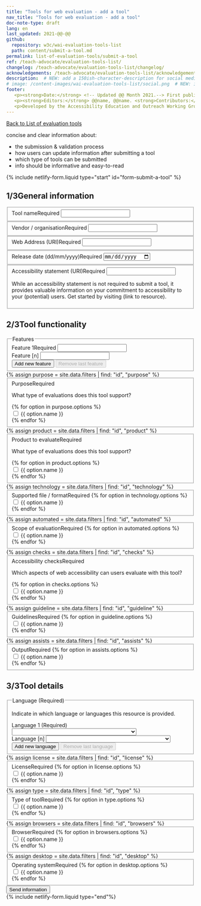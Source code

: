 ```yaml
---
title: "Tools for web evaluation - add a tool"
nav_title: "Tools for web evaluation - add a tool"
doc-note-type: draft
lang: en   
last_updated: 2021-@@-@@
github:
  repository: w3c/wai-evaluation-tools-list
  path: content/submit-a-tool.md
permalink: list-of-evaluation-tools/submit-a-tool
ref: /teach-advocate/evaluation-tools-list/
changelog: /teach-advocate/evaluation-tools-list/changelog/
acknowledgements: /teach-advocate/evaluation-tools-list/acknowledgements/
description:  # NEW: add a 150ish-character-description for social media   # translate the description
# image: /content-images/wai-evaluation-tools-list/social.png  # NEW: image for social media (leave commented out if we don't have a specific one for this reource)
footer: 
   <p><strong>Date:</strong> <!-- Updated @@ Month 2021.--> First published Month 20@@. CHANGELOG.</p>
   <p><strong>Editors:</strong> @@name, @@name. <strong>Contributors:</strong> @@name, @@name, and <a href="https://www.w3.org/groups/wg/eowg/participants">participants of the EOWG</a>. ACKNOWLEDGEMENTS lists contributors and credits.</p>
   <p>Developed by the Accessibility Education and Outreach Working Group (<a href="http://www.w3.org/WAI/EO/">EOWG</a>). Developed as part of the <a href="https://www.w3.org/WAI/about/projects/wai-coop/">WAI-CooP project</a>, co-funded by the European Commission.</p>
---
```


<div style="grid-column: 4 / span 4">

<style>
{% include css/styles.css %}
main > header { grid-column: 4 / span 4; }
</style>
<div class="submission-header">
  <a href="../list-of-evaluation-tools/">Back to List of evaluation tools</a>
  <p>
    concise and clear information about:
  </p>
  <ul>
    <li>the submission & validation process</li>
    <li>how users can update information after submitting a tool</li>
    <li>which type of tools can be submitted</li>
    <li>info should be informative and easy-to-read</li>
  </ul>
</div>
{% include netlify-form.liquid type="start" id="form-submit-a-tool" %}
<div class="submission-form">
  <h2 id="general-information"><span>1/3</span>General information</h2>

  <fieldset class="field">
      <label for="tool-title" class="label-input">Tool name<span>Required</span></label>
      <input type="text" id="tool-title" required>
  </fieldset>
  <fieldset class="field">
      <label for="tool-provider" class="label-input">Vendor / organisation<span>Required</span></label>
      <input type="text" id="tool-provider" required>
  </fieldset>
  <fieldset class="field">
      <label for="tool-website" class="label-input">Web Address (URI)<span>Required</span></label>
      <input type="url" name="tool-website" id="tool-website" required>
  </fieldset>
  <fieldset class="field">
      <label for="tool-release"  class="label-input">Release date (dd/mm/yyyy)<span>Required</span></label>
      <input type="date" id="tool-release" required>
  </fieldset>
  <fieldset class="field">
      <label for="tool-a11yloc" class="label-input">Accessibility statement (URI)<span>Required</span></label>
      <input type="url" id="tool-a11yloc" required>
      <p>
        While an accessibility statement is not required to submit a tool, it provides valuable information on your commitment to accessibility to your (potential) users. Get started by visiting (link to resource).
      </p>
  </fieldset>

  <h2 id="tool-functionality"><span>2/3</span>Tool functionality</h2>

  <fieldset class="field" id="features">
    <legend class="label">Features</legend>
    <div class="line">
      <label for="tool-feature_1" class="label-input">Feature 1<span>Required</span></label>
      <input type="text" name="features[]" id="feature_1" class="select-form" required> 
    </div>
    <div class="proto">
      <label for="tool-feature_[n]" class="label-input">Feature [n]</label>
      <input type="text" name="feature[]" id="feature_[n]" class="select-form" required> 
    </div>
    <button type="button" class="add_line small">Add new feature</button>
    <button type="button" class="remove_line small" disabled>Remove last feature</button>
  </fieldset>
  {% assign purpose = site.data.filters | find: "id", "purpose" %}
  <fieldset class="field" id="purpose">
      <label for="tool-purpose"  class="label-input">Purpose<span>Required</span></label>
      <p>What type of evaluations does this tool support?</p>
      {% for option in purpose.options %}
        <div class="radio-field">
          <input type="checkbox" name="purpose[]" id="tool-purpose-{{ option.id }}" value="{{ option.name }}" required>
          <label for="tool-purpose-{{ option.id }}">{{ option.name }}</label>
        </div>
      {% endfor %}
  </fieldset>
  {% assign product = site.data.filters | find: "id", "product" %}
  <fieldset class="field" id="product">
      <label for="tool-product"  class="label-input">Product to evaluate<span>Required</span></label>
      <p>What type of evaluations does this tool support?</p>
      {% for option in product.options %}
        <div class="radio-field">
          <input type="checkbox" name="product[]" id="tool-product-{{ option.id }}" value="{{ option.name }}" required>
          <label for="tool-product-{{ option.id }}">{{ option.name }}</label>
        </div>
      {% endfor %}
  </fieldset>
  {% assign technology = site.data.filters | find: "id", "technology" %}
  <fieldset class="field" id="technology">
      <label for="tool-technology"  class="label-input">Supported file / format<span>Required</span></label>
      {% for option in technology.options %}
        <div class="radio-field">
          <input type="checkbox" name="technology[]" id="tool-technology-{{ option.id }}" value="{{ option.name }}" required>
          <label for="tool-technology-{{ option.id }}">{{ option.name }}</label>
        </div>
      {% endfor %}
  </fieldset>
  {% assign automated = site.data.filters | find: "id", "automated" %}
  <fieldset class="field" id="automated">
      <label for="tool-automated"  class="label-input">Scope of evaluation<span>Required</span></label>
      {% for option in automated.options %}
        <div class="radio-field">
          <input type="checkbox" name="automated[]" id="tool-automated-{{ option.id }}" value="{{ option.name }}" required>
          <label for="tool-automated-{{ option.id }}">{{ option.name }}</label>
        </div>
      {% endfor %}
  </fieldset>
  {% assign checks = site.data.filters | find: "id", "checks" %}
  <fieldset class="field" id="checks">
      <label for="tool-checks"  class="label-input">Accessibility checks<span>Required</span></label>
      <p>Which aspects of web accessibility can users evaluate with this tool?</p>
      {% for option in checks.options %}
        <div class="radio-field">
          <input type="checkbox" name="checks[]" id="tool-checks-{{ option.id }}" value="{{ option.name }}" required>
          <label for="tool-checks-{{ option.id }}">{{ option.name }}</label>
        </div>
      {% endfor %}
  </fieldset>
  {% assign guideline = site.data.filters | find: "id", "guideline" %}
  <fieldset class="field" id="checks">
      <label for="tool-guideline"  class="label-input">Guidelines<span>Required</span></label>
      {% for option in guideline.options %}
        <div class="radio-field">
          <input type="checkbox" name="guideline[]" id="tool-guideline-{{ option.id }}" value="{{ option.name }}" required>
          <label for="tool-guideline-{{ option.id }}">{{ option.name }}</label>
        </div>
      {% endfor %}
  </fieldset>
  {% assign assists = site.data.filters | find: "id", "assists" %}
  <fieldset class="field" id="checks">
      <label for="tool-assists"  class="label-input">Output<span>Required</span></label>
      {% for option in assists.options %}
        <div class="radio-field">
          <input type="checkbox" name="assists[]" id="tool-assists-{{ option.id }}" value="{{ option.name }}" required>
          <label for="tool-assists-{{ option.id }}">{{ option.name }}</label>
        </div>
      {% endfor %}
  </fieldset>

  <h2 id="tool-details"><span>3/3</span>Tool details </h2>

  <fieldset class="field" id="language">
    <legend class="label">Language (Required)</legend>
    <p class="expl">Indicate in which language or languages this resource is provided.</p>
    <div class="line">
      <label for="tool-language_1" class="label-input">Language 1 (Required)</label>
      <select name="language[]" id="language_1" class="select-form" required> 
          <option value=""></option>
          {% for language in site.data.lang %}
              <option value="{{ language[0] }}">{{ language[1].name }} ({{language[1].nativeName }})</option>
          {% endfor %}
      </select>
    </div>
    <div class="proto">
      <label for="tool-language_[n]" class="label-input">Language [n]</label>
      <select name="language[]" id="language_[n]" class="select-form" required> 
          <option value=""></option>
          {% for language in site.data.lang %}
              <option value="{{ language[0] }}">{{ language[1].name }} ({{language[1].nativeName }})</option>
          {% endfor %}
      </select>
      </div>
    <button type="button" class="add_line small">Add new language</button>
    <button type="button" class="remove_line small" disabled>Remove last language</button>
  </fieldset>
  {% assign license = site.data.filters | find: "id", "license" %}
  <fieldset class="field" id="license">
      <label for="tool-license"  class="label-input">License<span>Required</span></label>
      {% for option in license.options %}
        <div class="radio-field">
          <input type="checkbox" name="license[]" id="tool-license-{{ option.id }}" value="{{ option.name }}" required>
          <label for="tool-license-{{ option.id }}">{{ option.name }}</label>
        </div>
      {% endfor %}
  </fieldset>
  {% assign type = site.data.filters | find: "id", "type" %}
  <fieldset class="field" id="type">
      <label for="tool-type"  class="label-input">Type of tool<span>Required</span></label>
      {% for option in type.options %}
        <div class="radio-field">
          <input type="checkbox" name="type[]" id="tool-type-{{ option.id }}" value="{{ option.name }}" required>
          <label for="tool-type-{{ option.id }}">{{ option.name }}</label>
        </div>
      {% endfor %}
  </fieldset>
  {% assign browsers = site.data.filters | find: "id", "browsers" %}
  <fieldset class="field" id="browsers">
      <label for="tool-browsers"  class="label-input">Browser<span>Required</span></label>
      {% for option in browsers.options %}
        <div class="radio-field">
          <input type="checkbox" name="browsers[]" id="tool-browsers-{{ option.id }}" value="{{ option.name }}" required>
          <label for="tool-browsers-{{ option.id }}">{{ option.name }}</label>
        </div>
      {% endfor %}
  </fieldset>
  {% assign desktop = site.data.filters | find: "id", "desktop" %}
  <fieldset class="field" id="desktop">
      <label for="tool-desktop"  class="label-input">Operating system<span>Required</span></label>
      {% for option in desktop.options %}
        <div class="radio-field">
          <input type="checkbox" name="desktop[]" id="tool-desktop-{{ option.id }}" value="{{ option.name }}" required>
          <label for="tool-desktop-{{ option.id }}">{{ option.name }}</label>
        </div>
      {% endfor %}
  </fieldset>


<!--   <div class="field">
     <label for="submitter-name" class="label-input">Name (Required)</label>
     <input type="text" id="submitter-name" required>
   </div> -->
<!--    <div class="field">
     <label for="submitter-email" class="label-input">Email (Required)</label>
     <input type="email" id="submitter-email" required>
  </div> -->

<!--   <h2 id="the-resource">About the resource</h2>
  <p>Provide some information about the tool. This information will be publicly shared.</p>

  <div class="field">
      <label for="tool-provider" class="label-input">Provider (Required)</label>
      <input type="text" id="tool-provider" required>
  </div>
  <div class="field">
      <label for="tool-description" class="label-input">Description (Required)</label>
      <p class="expl">Provide a brief description of this tool (max.: 350 chars).</p>
      <textarea id="tool-description" maxlength="350" required></textarea>
      <p><em>Please enter only plain text (no HTML). URIs are not linked.</em></p>
  </div>

  <fieldset class="field"  id="tool-features">
    <legend class="label">Features (Required)</legend>
  </fieldset>

  <fieldset class="field" id="tool-purpose">
    <legend class="label">Purpose (Required)</legend>
    <div class="radio-field">
      <input type="radio" name="tool-purpose" id="tool-purpose-automated" required>
      <label for="tool-purpose-automated">Automatically test accessibility</label>
    </div> 
    <div class="radio-field">
      <input type="radio" name="tool-purpose" id="tool-purpose-manual" required>
      <label for="tool-purpose-manual">Support manual testing</label>
    </div>
    <div class="radio-field">
      <input type="radio" name="tool-purpose" id="tool-purpose-simulate" required>
      <label for="tool-purpose-simulate">Simulate user experience</label>
    </div> 
  </fieldset>

  <fieldset class="field"  id="tool-product">
    <legend class="label">Product to evaluate (Required)</legend>
  </fieldset>

  <fieldset class="field"  id="tool-mediatype">
    <legend class="label">Media type (Required)</legend>
  </fieldset>

  <fieldset class="field"  id="tool-type">
    <legend class="label">Type of tool (Required)</legend>
  </fieldset>

  <fieldset class="field" id="course-license">
    <legend class="label">Paid or free (Required)</legend> -->
<!--     <div class="radio-field">
      <input type="radio" name="course-cost" id="course-cost-free">
      <label for="course-cost-free">Free of charge</label>
    </div> 
    <div class="radio-field">
      <input type="radio" name="course-cost" id="course-cost-free-certificates-for-purchase" required>
      <label for="course-cost-free-certificates-for-purchase">Free with certificates for purchase</label>
    </div>
    <div class="radio-field">
      <input type="radio" name="course-cost" id="course-cost-free-limited-time">
      <label for="course-cost-free-limited-time">Free for limited content or duration</label>
    </div>
    <div class="radio-field">
      <input type="radio" name="course-cost" id="course-cost-free-or-reduced-for-some">
      <label for="course-cost-free-or-reduced-for-some">Free or reduced fee for some</label>
    </div>
    <div class="radio-field">
      <input type="radio" name="course-cost" id="course-cost-paid">
      <label for="course-cost-paid">Paid</label>
    </div>  --> 
<!--   </fieldset>

  <fieldset class="field"  id="tool-scope">
    <legend class="label">Scope (Required)</legend>
  </fieldset>

  <fieldset class="field"  id="tool-guideline">
    <legend class="label">Guidelines (Required)</legend>
  </fieldset>

  <fieldset class="field"  id="tool-technology">
    <legend class="label">File format (Required)</legend>
  </fieldset>

  <fieldset class="field"  id="tool-operatingsystem">
    <legend class="label">Operating system (Required)</legend>
  </fieldset>

  <fieldset class="field"  id="tool-browser">
    <legend class="label">Browser (Required)</legend>
  </fieldset>

  <fieldset class="field"  id="tool-metrics">
    <legend class="label">Metrics (Required)</legend>
  </fieldset>

  <fieldset class="field" id="language">
    <legend class="label">Language (Required)</legend>
    <p class="expl">Indicate in which language or languages this resource is provided.</p>
    <div class="line">
      <label for="course-language_1" class="label-input">Language 1 (Required)</label>
      <select name="language" id="language_1" class="select-form" required> 
          <option value=""></option>
          {% for language in site.data.lang %}
              <option value="{{ language[0] }}">{{ language[1].name }} ({{language[1].nativeName }})</option>
          {% endfor %}
      </select>
    </div>
    <div class="proto">
      <label for="course-language_[n]" class="label-input">Language [n]</label>
      <select name="language" id="language_[n]" class="select-form" required> 
          <option value=""></option>
          {% for language in site.data.lang %}
              <option value="{{ language[0] }}">{{ language[1].name }} ({{language[1].nativeName }})</option>
          {% endfor %}
      </select>
      </div>
    <button type="button" class="add-line small">Add new language</button>
    <button type="button" class="remove-line small" disabled>Remove last language</button>
  </fieldset>

  <fieldset class="field"  id="course-accessibility-support">
    <legend><h3>Accessibility support</h3></legend>
    <p class="expl">If applicable, indicate what accessibility support is provided (see guidance on <a href="https://www.w3.org/WAI/teach-advocate/accessible-presentations/">How to Make Your Presentations Accessible to All</a>). Include details in the text box.</p>
    {% include accessibility-support.liquid %}
  </fieldset>

  <div class="field">
      <label for="tool-content-update"  class="label-input">Last updated (Required)</label>
      <input type="date" id="tool-content-update" required>
  </div>
  <div class="field">
      <label for="tool-content-release"  class="label-input">Date added? (Required)</label>
      <input type="date" id="tool-content-release" required>
  </div>

  <h2>Submitting your tool</h2>
  <div class="field">
    <label for="comments" class="label-input">Comments</label>
    <p class="expl">Let us know if you have any comments. This information will not be publicly shared.</p>
    <textarea id="comments"></textarea>
  </div>
  <fieldset class="field">
    <div class="radio-field">  
      <input type="checkbox" id="check-correct-info" required> 
      <label for="check-correct-info">The information I provided is correct according to the best of my knowledge (Required).</label>
    </div>
    <div class="radio-field">  
      <input type="checkbox" id="check-publish-info" required> 
      <label for="confirmatin-publish-info">I give permission for the information about this resource to be published in the W3C's List of Evaluation Tools (Required).</label>
    </div>
  </fieldset>
  <p>When you submit the form, we will review your submission and add it to the list. This will be within a month.</p> -->
  <div class="field">
    <button type="submit">Send information</button>
  </div>
</div>
{% include netlify-form.liquid type="end"%}

<script>
{% include js/submission.js %}
</script>